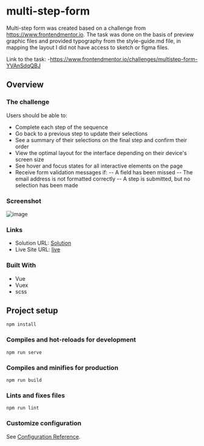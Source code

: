# multi-step-form

Multi-step form was created based on a challenge from https://www.frontendmentor.io. The task was done on the basis of preview graphic files and provided typography from the style-guide.md file, in mapping the layout I did not have access to sketch or figma files.

Link to the task: 
  -https://www.frontendmentor.io/challenges/multistep-form-YVAnSdqQBJ

## Overview

### The challenge

Users should be able to: 

- Complete each step of the sequence
- Go back to a previous step to update their selections
- See a summary of their selections on the final step and confirm their order
- View the optimal layout for the interface depending on their device's screen size
- See hover and focus states for all interactive elements on the page
- Receive form validation messages if:
  -- A field has been missed
  -- The email address is not formatted correctly
  -- A step is submitted, but no selection has been made

### Screenshot

![image](https://user-images.githubusercontent.com/126875579/229830069-b7c5f47c-6e58-49b0-9af3-14c5e905f369.png)

### Links

- Solution URL: [Solution](https://www.frontendmentor.io/solutions/profile-card-component-using-tailwindcss-DqQ0hnlcll)
- Live Site URL: [live](https://robotamozepoczekac.github.io/multi-step-deploy/)

### Built With

- Vue
- Vuex
- scss

## Project setup
```
npm install
```

### Compiles and hot-reloads for development
```
npm run serve
```

### Compiles and minifies for production
```
npm run build
```

### Lints and fixes files
```
npm run lint
```

### Customize configuration
See [Configuration Reference](https://cli.vuejs.org/config/).
